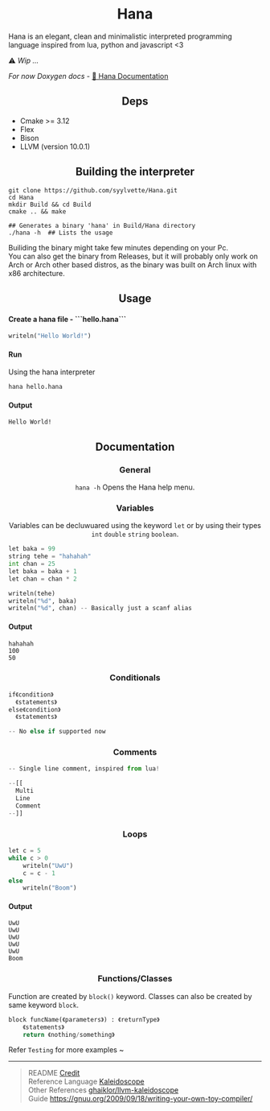 <h1 align="center">Hana</h1>
Hana is an elegant, clean and minimalistic interpreted programming language inspired from lua, python and javascript &lt;3

⚠️ *Wip ...*

*For now Doxygen docs* - [🌸 Hana Documentation](https://syylvette.github.io/Hana/)

<h2 align="center">Deps</h2>

<ul>
<li>Cmake >= 3.12</li>
<li>Flex</li>
<li>Bison</li>
<li>LLVM (version 10.0.1)</li>
</ul>

<h2 align="center">Building the interpreter</h2>

```
git clone https://github.com/syylvette/Hana.git
cd Hana
mkdir Build && cd Build
cmake .. && make

## Generates a binary 'hana' in Build/Hana directory
./hana -h  ## Lists the usage
```
Builiding the binary might take few minutes depending on your Pc.
<br>
You can also get the binary from Releases, but it will probably only work on Arch or Arch other based distros,
as the binary was built on Arch linux with x86 architecture.
<br>


<h2 align="center">Usage</h2>

<h4 align="left">Create a hana file - ```hello.hana```</h4>

```py
writeln("Hello World!")
```

<h4 align="left">Run</h4>

Using the hana interpreter
```py
hana hello.hana
```

<h4 align="left">Output</h4>

```
Hello World!
```

<h2 align="center">Documentation</h2>

<h3 align="center">General</h3>

<p align="center"><code>hana -h</code> Opens the Hana help menu.</p>

<h3 align="center">Variables</h3>
<p align="center">Variables can be decluwuared using the keyword <code>let</code> or by using their types <code>int</code> <code>double</code> <code>string</code> <code>boolean</code>.</p>

```py
let baka = 99
string tehe = "hahahah"
int chan = 25
let baka = baka + 1
let chan = chan * 2

writeln(tehe)
writeln("%d", baka)
writeln("%d", chan) -- Basically just a scanf alias 
```

<h4 align="left">Output</h4>

```
hahahah
100
50
```

<h3 align="center">Conditionals</h3>

```py
if《condition》
  《statements》
else《condition》
  《statements》

-- No else if supported now
```

<h3 align="center">Comments</h3>

```py
-- Single line comment, inspired from lua!
```

```py
--[[
  Multi
  Line
  Comment
--]]
```


<h3 align="center">Loops</h3>

```py
let c = 5
while c > 0
    writeln("UwU")
    c = c - 1
else
    writeln("Boom")
```

<h4 align="left">Output</h4>

```
UwU
UwU
UwU
UwU
UwU
Boom
```

<h3 align="center">Functions/Classes</h3>

Function are created by ```block()``` keyword.
Classes can also be created by same keyword ```block```.

```py
block funcName(《parameters》) : 《returnType》
    《statements》
    return 《nothing/something》
```
Refer ```Testing``` for more examples ~

---


> README [Credit](https://github.com/virejdasani/pythOwO) <br>
> Reference Language [Kaleidoscope](https://llvm.org/docs/tutorial/) <br>
> Other References [ghaiklor/llvm-kaleidoscope](https://github.com/ghaiklor/llvm-kaleidoscope) <br>
> Guide https://gnuu.org/2009/09/18/writing-your-own-toy-compiler/








